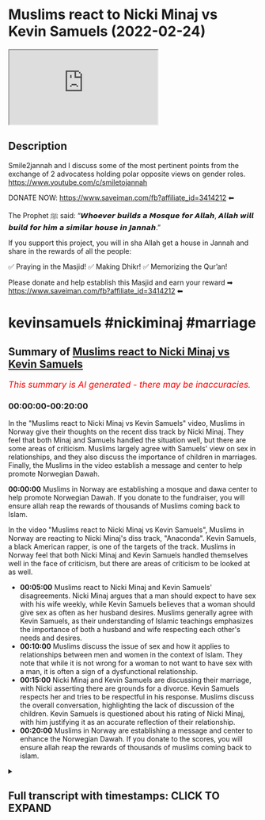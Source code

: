 # Muslims react to Nicki Minaj vs Kevin Samuels (2022-02-24)

<iframe loading='lazy' allow='autoplay' src='https://www.youtube.com/embed/l33Wv9GSHuc'></iframe>

## Description

Smile2jannah and I discuss some of the most pertinent points from the exchange of 2 advocatess holding polar opposite views on gender roles.
<https://www.youtube.com/c/smiletojannah>

DONATE NOW: <https://www.saveiman.com/fb?affiliate_id=3414212> ⬅

The Prophet ﷺ said: “𝙒𝙝𝙤𝙚𝙫𝙚𝙧 𝙗𝙪𝙞𝙡𝙙𝙨 𝙖 𝙈𝙤𝙨𝙦𝙪𝙚 𝙛𝙤𝙧 𝘼𝙡𝙡𝙖𝙝, 𝘼𝙡𝙡𝙖𝙝 𝙬𝙞𝙡𝙡 𝙗𝙪𝙞𝙡𝙙 𝙛𝙤𝙧 𝙝𝙞𝙢 𝙖 𝙨𝙞𝙢𝙞𝙡𝙖𝙧 𝙝𝙤𝙪𝙨𝙚 𝙞𝙣 𝙅𝙖𝙣𝙣𝙖𝙝.”

If you support this project, you will in sha Allah get a house in Jannah and share in the rewards of all the people:

✅ Praying in the Masjid!
✅ Making Dhikr!
✅ Memorizing the Qur’an!

Please donate and help establish this Masjid and earn your reward ➡ <https://www.saveiman.com/fb?affiliate_id=3414212> ⬅

# kevinsamuels #nickiminaj #marriage

## Summary of [Muslims react to Nicki Minaj vs Kevin Samuels](https://www.youtube.com/watch?v=l33Wv9GSHuc)

*<span style="color:red; font-size:125%">This summary is AI generated - there may be inaccuracies</span>. [](/)*

### <a onclick="modifyYTiframeseektime('0')">00:00:00-00:20:00</a>

In the "Muslims react to Nicki Minaj vs Kevin Samuels" video, Muslims in Norway give their thoughts on the recent diss track by Nicki Minaj. They feel that both Minaj and Samuels handled the situation well, but there are some areas of criticism. Muslims largely agree with Samuels' view on sex in relationships, and they also discuss the importance of children in marriages. Finally, the Muslims in the video establish a message and center to help promote Norwegian Dawah.

**<a onclick="modifyYTiframeseektime('0')">00:00:00</a>** Muslims in Norway are establishing a mosque and dawa center to help promote Norwegian Dawah. If you donate to the fundraiser, you will ensure allah reap the rewards of thousands of Muslims coming back to Islam.

In the video "Muslims react to Nicki Minaj vs Kevin Samuels", Muslims in Norway are reacting to Nicki Minaj's diss track, "Anaconda". Kevin Samuels, a black American rapper, is one of the targets of the track. Muslims in Norway feel that both Nicki Minaj and Kevin Samuels handled themselves well in the face of criticism, but there are areas of criticism to be looked at as well.

* **<a onclick="modifyYTiframeseektime('300')">00:05:00</a>**  Muslims react to Nicki Minaj and Kevin Samuels' disagreements. Nicki Minaj argues that a man should expect to have sex with his wife weekly, while Kevin Samuels believes that a woman should give sex as often as her husband desires. Muslims generally agree with Kevin Samuels, as their understanding of Islamic teachings emphasizes the importance of both a husband and wife respecting each other's needs and desires.
* **<a onclick="modifyYTiframeseektime('600')">00:10:00</a>** Muslims discuss the issue of sex and how it applies to relationships between men and women in the context of Islam. They note that while it is not wrong for a woman to not want to have sex with a man, it is often a sign of a dysfunctional relationship.
* **<a onclick="modifyYTiframeseektime('900')">00:15:00</a>** Nicki Minaj and Kevin Samuels are discussing their marriage, with Nicki asserting there are grounds for a divorce. Kevin Samuels respects her and tries to be respectful in his response. Muslims discuss the overall conversation, highlighting the lack of discussion of the children. Kevin Samuels is questioned about his rating of Nicki Minaj, with him justifying it as an accurate reflection of their relationship.
* **<a onclick="modifyYTiframeseektime('1200')">00:20:00</a>** Muslims in Norway are establishing a message and center to enhance the Norwegian Dawah. If you donate to the scores, you will ensure allah reap the rewards of thousands of muslims coming back to islam.

<details><summary><h2>Full transcript with timestamps: CLICK TO EXPAND</h2></summary>

<a onclick="modifyYTiframeseektime('5')">0:00:05</a> muslims in norway are now establishing a  
<a onclick="modifyYTiframeseektime('7')">0:00:07</a> masjid and dawa center to enhance the  
<a onclick="modifyYTiframeseektime('9')">0:00:09</a> norwegian dawah if you donate to the  
<a onclick="modifyYTiframeseektime('11')">0:00:11</a> scores you will ensure allah reap the  
<a onclick="modifyYTiframeseektime('13')">0:00:13</a> rewards of thousands of muslims coming  
<a onclick="modifyYTiframeseektime('16')">0:00:16</a> back to islam and many of those who  
<a onclick="modifyYTiframeseektime('18')">0:00:18</a> become dwight and invite to islam so  
<a onclick="modifyYTiframeseektime('20')">0:00:20</a> click the link and donate now and share  
<a onclick="modifyYTiframeseektime('23')">0:00:23</a> the video for extra rewards  
<a onclick="modifyYTiframeseektime('42')">0:00:42</a> big c  
<a onclick="modifyYTiframeseektime('44')">0:00:44</a> or you can say the big dog or the man  
<a onclick="modifyYTiframeseektime('46')">0:00:46</a> with the plan  
<a onclick="modifyYTiframeseektime('47')">0:00:47</a> or just the legend oh okay  
<a onclick="modifyYTiframeseektime('52')">0:00:52</a> just stick with that  
<a onclick="modifyYTiframeseektime('54')">0:00:54</a> you brought yourself too high so i had  
<a onclick="modifyYTiframeseektime('55')">0:00:55</a> to you know what i mean i had to give  
<a onclick="modifyYTiframeseektime('57')">0:00:57</a> you put me in my place just like kevin  
<a onclick="modifyYTiframeseektime('59')">0:00:59</a> samuels i think  
<a onclick="modifyYTiframeseektime('62')">0:01:02</a> it's like he's putting nikki in her  
<a onclick="modifyYTiframeseektime('64')">0:01:04</a> place now  
<a onclick="modifyYTiframeseektime('64')">0:01:04</a> to be fair like i made a video as you  
<a onclick="modifyYTiframeseektime('66')">0:01:06</a> know critical of samuels because you  
<a onclick="modifyYTiframeseektime('68')">0:01:08</a> know i i just saw as a reaction to  
<a onclick="modifyYTiframeseektime('70')">0:01:10</a> feminism like this kind of like red pool  
<a onclick="modifyYTiframeseektime('71')">0:01:11</a> movement and stuff like that and i  
<a onclick="modifyYTiframeseektime('72')">0:01:12</a> thought  
<a onclick="modifyYTiframeseektime('73')">0:01:13</a> i actually saw a lot of muslim people  
<a onclick="modifyYTiframeseektime('75')">0:01:15</a> moving in that direction and i didn't  
<a onclick="modifyYTiframeseektime('76')">0:01:16</a> like it because i realized the problems  
<a onclick="modifyYTiframeseektime('78')">0:01:18</a> of it but to be fair yeah on i think we  
<a onclick="modifyYTiframeseektime('80')">0:01:20</a> just both watched this you know these  
<a onclick="modifyYTiframeseektime('82')">0:01:22</a> aspects of his um  
<a onclick="modifyYTiframeseektime('84')">0:01:24</a> video that he done with nicki minaj yeah  
<a onclick="modifyYTiframeseektime('85')">0:01:25</a> and i think there's praise that is  
<a onclick="modifyYTiframeseektime('86')">0:01:26</a> actually due here because he he handled  
<a onclick="modifyYTiframeseektime('88')">0:01:28</a> himself quite well  
<a onclick="modifyYTiframeseektime('90')">0:01:30</a> despite that i do think there are areas  
<a onclick="modifyYTiframeseektime('91')">0:01:31</a> of criticism as well so we'll be looking  
<a onclick="modifyYTiframeseektime('92')">0:01:32</a> at some of that but before that i think  
<a onclick="modifyYTiframeseektime('95')">0:01:35</a> let's look at two main aspects okay  
<a onclick="modifyYTiframeseektime('97')">0:01:37</a> let's get straight into it two main  
<a onclick="modifyYTiframeseektime('99')">0:01:39</a> aspects of this video that i wanted to  
<a onclick="modifyYTiframeseektime('100')">0:01:40</a> react to yeah  
<a onclick="modifyYTiframeseektime('102')">0:01:42</a> which uh kind of starts in the middle  
<a onclick="modifyYTiframeseektime('104')">0:01:44</a> where nikki herself who  
<a onclick="modifyYTiframeseektime('106')">0:01:46</a> is to be honest with you i don't know  
<a onclick="modifyYTiframeseektime('108')">0:01:48</a> much about her but from what i know uh  
<a onclick="modifyYTiframeseektime('110')">0:01:50</a> she's a figure of decadence and if  
<a onclick="modifyYTiframeseektime('112')">0:01:52</a> someone could personify decadence it  
<a onclick="modifyYTiframeseektime('114')">0:01:54</a> would be this woman  
<a onclick="modifyYTiframeseektime('116')">0:01:56</a> um you know  
<a onclick="modifyYTiframeseektime('118')">0:01:58</a> nothing intellectually contributed at  
<a onclick="modifyYTiframeseektime('120')">0:02:00</a> all she thinks she's a success we'll  
<a onclick="modifyYTiframeseektime('122')">0:02:02</a> come to all of that  
<a onclick="modifyYTiframeseektime('124')">0:02:04</a> starts off by speaking about you know  
<a onclick="modifyYTiframeseektime('126')">0:02:06</a> success funny enough and these other  
<a onclick="modifyYTiframeseektime('128')">0:02:08</a> things so i wanted to see what she has  
<a onclick="modifyYTiframeseektime('130')">0:02:10</a> to say coming onto this platform and  
<a onclick="modifyYTiframeseektime('132')">0:02:12</a> then how  
<a onclick="modifyYTiframeseektime('133')">0:02:13</a> we can look also at how kevin responds  
<a onclick="modifyYTiframeseektime('135')">0:02:15</a> so let's first take a look at what her  
<a onclick="modifyYTiframeseektime('138')">0:02:18</a> prerogative is here i'm talking to black  
<a onclick="modifyYTiframeseektime('140')">0:02:20</a> women real quick can we stop talking can  
<a onclick="modifyYTiframeseektime('142')">0:02:22</a> we stop  
<a onclick="modifyYTiframeseektime('144')">0:02:24</a> posting all day on to because i i re i  
<a onclick="modifyYTiframeseektime('147')">0:02:27</a> knew we went to tik tok and i and i just  
<a onclick="modifyYTiframeseektime('149')">0:02:29</a> kept seeing this black women can we stop  
<a onclick="modifyYTiframeseektime('151')">0:02:31</a> talking about if black men if these  
<a onclick="modifyYTiframeseektime('153')">0:02:33</a> successful black men want us or not  
<a onclick="modifyYTiframeseektime('156')">0:02:36</a> like can we just focus on us and we be  
<a onclick="modifyYTiframeseektime('160')">0:02:40</a> successful and then we go out there and  
<a onclick="modifyYTiframeseektime('163')">0:02:43</a> we decide who the [ __ ] we want so what i  
<a onclick="modifyYTiframeseektime('166')">0:02:46</a> see with this uh z bro is like it's it's  
<a onclick="modifyYTiframeseektime('168')">0:02:48</a> typical independence narrative  
<a onclick="modifyYTiframeseektime('171')">0:02:51</a> success narrative she's talking about  
<a onclick="modifyYTiframeseektime('172')">0:02:52</a> she's a success oh she's  
<a onclick="modifyYTiframeseektime('174')">0:02:54</a> what is  
<a onclick="modifyYTiframeseektime('176')">0:02:56</a> what is success i mean is success being  
<a onclick="modifyYTiframeseektime('178')">0:02:58</a> famous being rich  
<a onclick="modifyYTiframeseektime('180')">0:03:00</a> i'm sorry to say these are things  
<a onclick="modifyYTiframeseektime('181')">0:03:01</a> assumptions which cannot be justified  
<a onclick="modifyYTiframeseektime('184')">0:03:04</a> and who are you anyway nikki to speak to  
<a onclick="modifyYTiframeseektime('186')">0:03:06</a> black women as if you represent them you  
<a onclick="modifyYTiframeseektime('188')">0:03:08</a> don't represent them you represent  
<a onclick="modifyYTiframeseektime('189')">0:03:09</a> higher echelon type individual western  
<a onclick="modifyYTiframeseektime('192')">0:03:12</a> women  
<a onclick="modifyYTiframeseektime('193')">0:03:13</a> you don't you don't actually suffer from  
<a onclick="modifyYTiframeseektime('194')">0:03:14</a> the same plights as the majority of  
<a onclick="modifyYTiframeseektime('196')">0:03:16</a> black people will suffer from black men  
<a onclick="modifyYTiframeseektime('198')">0:03:18</a> or women and you don't have even a right  
<a onclick="modifyYTiframeseektime('200')">0:03:20</a> to call yourself a success because you  
<a onclick="modifyYTiframeseektime('203')">0:03:23</a> are  
<a onclick="modifyYTiframeseektime('204')">0:03:24</a> rich and famous success is not defined  
<a onclick="modifyYTiframeseektime('206')">0:03:26</a> like that for us is it zusha  
<a onclick="modifyYTiframeseektime('208')">0:03:28</a> no because if you define success as  
<a onclick="modifyYTiframeseektime('211')">0:03:31</a> richness or fame these are two things  
<a onclick="modifyYTiframeseektime('214')">0:03:34</a> that don't have an ending like money  
<a onclick="modifyYTiframeseektime('217')">0:03:37</a> there's always more money that you can  
<a onclick="modifyYTiframeseektime('219')">0:03:39</a> attain with fame there's always more  
<a onclick="modifyYTiframeseektime('221')">0:03:41</a> fame that you can attain you'll never be  
<a onclick="modifyYTiframeseektime('222')">0:03:42</a> able to reach the pinnacle absolutely  
<a onclick="modifyYTiframeseektime('225')">0:03:45</a> and in our tradition the islamic  
<a onclick="modifyYTiframeseektime('226')">0:03:46</a> tradition were the prophet muhammad  
<a onclick="modifyYTiframeseektime('228')">0:03:48</a> sallallahu alaihi said that if you give  
<a onclick="modifyYTiframeseektime('230')">0:03:50</a> a man  
<a onclick="modifyYTiframeseektime('231')">0:03:51</a> you know a valley of gold  
<a onclick="modifyYTiframeseektime('233')">0:03:53</a> you know he'll be hungry for another  
<a onclick="modifyYTiframeseektime('235')">0:03:55</a> valley so in other words there's always  
<a onclick="modifyYTiframeseektime('236')">0:03:56</a> the thing is having material wealth as  
<a onclick="modifyYTiframeseektime('239')">0:03:59</a> you say it doesn't quench your thirst  
<a onclick="modifyYTiframeseektime('241')">0:04:01</a> for these kinds of things you'll just  
<a onclick="modifyYTiframeseektime('242')">0:04:02</a> want more and more and more yeah and so  
<a onclick="modifyYTiframeseektime('245')">0:04:05</a> really there is no pos strong positive  
<a onclick="modifyYTiframeseektime('247')">0:04:07</a> correlation  
<a onclick="modifyYTiframeseektime('248')">0:04:08</a> for example  
<a onclick="modifyYTiframeseektime('249')">0:04:09</a> with happiness as a state  
<a onclick="modifyYTiframeseektime('252')">0:04:12</a> and  
<a onclick="modifyYTiframeseektime('253')">0:04:13</a> material wealth you'll find  
<a onclick="modifyYTiframeseektime('254')">0:04:14</a> unfortunately  
<a onclick="modifyYTiframeseektime('256')">0:04:16</a> a lot of the richest people in society  
<a onclick="modifyYTiframeseektime('258')">0:04:18</a> yes and the most famous are those who  
<a onclick="modifyYTiframeseektime('260')">0:04:20</a> are most depressed yes so this idea of  
<a onclick="modifyYTiframeseektime('262')">0:04:22</a> equating success with fame and money  
<a onclick="modifyYTiframeseektime('264')">0:04:24</a> this capitalistic  
<a onclick="modifyYTiframeseektime('266')">0:04:26</a> idea  
<a onclick="modifyYTiframeseektime('266')">0:04:26</a> which you have been colonizing to  
<a onclick="modifyYTiframeseektime('268')">0:04:28</a> believing is the case is itself  
<a onclick="modifyYTiframeseektime('270')">0:04:30</a> difficult to substantiate from the very  
<a onclick="modifyYTiframeseektime('272')">0:04:32</a> beginning yes so this is the first thing  
<a onclick="modifyYTiframeseektime('274')">0:04:34</a> the independence narrative here  
<a onclick="modifyYTiframeseektime('276')">0:04:36</a> i think is problematic as well but  
<a onclick="modifyYTiframeseektime('278')">0:04:38</a> before we go there i want to see how  
<a onclick="modifyYTiframeseektime('280')">0:04:40</a> kevin samuels responds to her  
<a onclick="modifyYTiframeseektime('283')">0:04:43</a> there's a lot of hurt on both sides and  
<a onclick="modifyYTiframeseektime('285')">0:04:45</a> i recommend i told guys look why are you  
<a onclick="modifyYTiframeseektime('287')">0:04:47</a> under 30 work recognize work on getting  
<a onclick="modifyYTiframeseektime('289')">0:04:49</a> yourself together because like it or not  
<a onclick="modifyYTiframeseektime('293')">0:04:53</a> you're really not in a position like  
<a onclick="modifyYTiframeseektime('295')">0:04:55</a> like you should be to be able to work  
<a onclick="modifyYTiframeseektime('297')">0:04:57</a> with lee do anything like that so as you  
<a onclick="modifyYTiframeseektime('299')">0:04:59</a> see  
<a onclick="modifyYTiframeseektime('300')">0:05:00</a> he starts off by saying there's a lot of  
<a onclick="modifyYTiframeseektime('301')">0:05:01</a> hurt from both sides now this is not  
<a onclick="modifyYTiframeseektime('303')">0:05:03</a> this is atypical of kevin samuels  
<a onclick="modifyYTiframeseektime('305')">0:05:05</a> because usually if a woman hypes up like  
<a onclick="modifyYTiframeseektime('306')">0:05:06</a> that to him and his uh  
<a onclick="modifyYTiframeseektime('308')">0:05:08</a> in his  
<a onclick="modifyYTiframeseektime('309')">0:05:09</a> presence  
<a onclick="modifyYTiframeseektime('310')">0:05:10</a> or discussions he will actually  
<a onclick="modifyYTiframeseektime('312')">0:05:12</a> shut her down or even switch her off or  
<a onclick="modifyYTiframeseektime('314')">0:05:14</a> something but i think he's being  
<a onclick="modifyYTiframeseektime('315')">0:05:15</a> strategic here and he's got good  
<a onclick="modifyYTiframeseektime('317')">0:05:17</a> emotional intelligence here to be  
<a onclick="modifyYTiframeseektime('318')">0:05:18</a> praised worthy of him yeah  
<a onclick="modifyYTiframeseektime('320')">0:05:20</a> however his narrative is as good as hers  
<a onclick="modifyYTiframeseektime('323')">0:05:23</a> in the sense that he is also telling men  
<a onclick="modifyYTiframeseektime('325')">0:05:25</a> to i'll just focus on themselves it's an  
<a onclick="modifyYTiframeseektime('327')">0:05:27</a> egoistic gender narrative on both sides  
<a onclick="modifyYTiframeseektime('330')">0:05:30</a> and if it's an egoistic gender narrative  
<a onclick="modifyYTiframeseektime('332')">0:05:32</a> on both sides what you're going to end  
<a onclick="modifyYTiframeseektime('333')">0:05:33</a> up having is an atomized society with  
<a onclick="modifyYTiframeseektime('336')">0:05:36</a> people only caring about themselves they  
<a onclick="modifyYTiframeseektime('339')">0:05:39</a> don't realize  
<a onclick="modifyYTiframeseektime('340')">0:05:40</a> that complementarity is needed in order  
<a onclick="modifyYTiframeseektime('342')">0:05:42</a> to avoid conflict of interest in the  
<a onclick="modifyYTiframeseektime('344')">0:05:44</a> first place like at the end of the day  
<a onclick="modifyYTiframeseektime('347')">0:05:47</a> if men just think about themselves and  
<a onclick="modifyYTiframeseektime('349')">0:05:49</a> work on themselves  
<a onclick="modifyYTiframeseektime('350')">0:05:50</a> not caring about the opposite gender or  
<a onclick="modifyYTiframeseektime('353')">0:05:53</a> having  
<a onclick="modifyYTiframeseektime('354')">0:05:54</a> apathetic attitudes and the opposite is  
<a onclick="modifyYTiframeseektime('356')">0:05:56</a> true imagine what that will do to the  
<a onclick="modifyYTiframeseektime('357')">0:05:57</a> black community my question is simple  
<a onclick="modifyYTiframeseektime('360')">0:06:00</a> why are the adults making themselves the  
<a onclick="modifyYTiframeseektime('363')">0:06:03</a> center of this project indeed seldomly  
<a onclick="modifyYTiframeseektime('365')">0:06:05</a> do i find in these conversations that  
<a onclick="modifyYTiframeseektime('367')">0:06:07</a> children are put first like children are  
<a onclick="modifyYTiframeseektime('370')">0:06:10</a> put first we know through the data  
<a onclick="modifyYTiframeseektime('372')">0:06:12</a> that  
<a onclick="modifyYTiframeseektime('374')">0:06:14</a> uh nuclear families and stable families  
<a onclick="modifyYTiframeseektime('377')">0:06:17</a> are the most  
<a onclick="modifyYTiframeseektime('378')">0:06:18</a> advantageous for children okay  
<a onclick="modifyYTiframeseektime('380')">0:06:20</a> but for nuclear families to be  
<a onclick="modifyYTiframeseektime('382')">0:06:22</a> functional there has to be compromise on  
<a onclick="modifyYTiframeseektime('384')">0:06:24</a> both sides  
<a onclick="modifyYTiframeseektime('385')">0:06:25</a> i would call it like the individualistic  
<a onclick="modifyYTiframeseektime('387')">0:06:27</a> narratives of the west yeah it is  
<a onclick="modifyYTiframeseektime('389')">0:06:29</a> because at the end of the day like 100  
<a onclick="modifyYTiframeseektime('391')">0:06:31</a> years ago he mentions this to be fair to  
<a onclick="modifyYTiframeseektime('392')">0:06:32</a> him kevin samuels mentions this in some  
<a onclick="modifyYTiframeseektime('394')">0:06:34</a> of his discussions he says your grandma  
<a onclick="modifyYTiframeseektime('396')">0:06:36</a> wouldn't be speaking like that yeah and  
<a onclick="modifyYTiframeseektime('397')">0:06:37</a> he's right  
<a onclick="modifyYTiframeseektime('398')">0:06:38</a> his you know what he's right  
<a onclick="modifyYTiframeseektime('401')">0:06:41</a> her grandma whoever whoever she's  
<a onclick="modifyYTiframeseektime('402')">0:06:42</a> speaking to wouldn't be speaking like  
<a onclick="modifyYTiframeseektime('403')">0:06:43</a> that because she'd have a more  
<a onclick="modifyYTiframeseektime('404')">0:06:44</a> traditional complementarian nuclear type  
<a onclick="modifyYTiframeseektime('406')">0:06:46</a> understanding of the family but do you  
<a onclick="modifyYTiframeseektime('408')">0:06:48</a> know what else is true  
<a onclick="modifyYTiframeseektime('410')">0:06:50</a> his granddad wouldn't be speaking the  
<a onclick="modifyYTiframeseektime('411')">0:06:51</a> way he's speaking either  
<a onclick="modifyYTiframeseektime('413')">0:06:53</a> that's the truth as well like his his  
<a onclick="modifyYTiframeseektime('415')">0:06:55</a> granddad will be thinking about like how  
<a onclick="modifyYTiframeseektime('416')">0:06:56</a> do i provide for the kids how do i make  
<a onclick="modifyYTiframeseektime('418')">0:06:58</a> a family stable how this and that the  
<a onclick="modifyYTiframeseektime('420')">0:07:00</a> problem the problem is not just with one  
<a onclick="modifyYTiframeseektime('422')">0:07:02</a> gender or another it's both genders  
<a onclick="modifyYTiframeseektime('424')">0:07:04</a> realizing individual responsibility and  
<a onclick="modifyYTiframeseektime('427')">0:07:07</a> recognizing individual weakness and then  
<a onclick="modifyYTiframeseektime('429')">0:07:09</a> working together to try and sort that  
<a onclick="modifyYTiframeseektime('431')">0:07:11</a> out and you you mentioned something a  
<a onclick="modifyYTiframeseektime('433')">0:07:13</a> verse in the quran you wanna explain  
<a onclick="modifyYTiframeseektime('435')">0:07:15</a> yeah so i think this whole  
<a onclick="modifyYTiframeseektime('437')">0:07:17</a> complementarianism is something which is  
<a onclick="modifyYTiframeseektime('438')">0:07:18</a> uh mentioned by the quran to the nearest  
<a onclick="modifyYTiframeseektime('441')">0:07:21</a> meaning when it says um you are garments  
<a onclick="modifyYTiframeseektime('444')">0:07:24</a> for them and they are garments for you  
<a onclick="modifyYTiframeseektime('446')">0:07:26</a> referring to a husband and a wife and  
<a onclick="modifyYTiframeseektime('448')">0:07:28</a> and  
<a onclick="modifyYTiframeseektime('449')">0:07:29</a> this issue that you're talking about of  
<a onclick="modifyYTiframeseektime('451')">0:07:31</a> individualism is something which is you  
<a onclick="modifyYTiframeseektime('453')">0:07:33</a> know it's a disease that's coming from  
<a onclick="modifyYTiframeseektime('455')">0:07:35</a> capitalism and it's something which is  
<a onclick="modifyYTiframeseektime('457')">0:07:37</a> obviously rooted in liberalism um which  
<a onclick="modifyYTiframeseektime('460')">0:07:40</a> which talks about  
<a onclick="modifyYTiframeseektime('462')">0:07:42</a> in individual benefit  
<a onclick="modifyYTiframeseektime('464')">0:07:44</a> and  
<a onclick="modifyYTiframeseektime('465')">0:07:45</a> of course an offshoot of that is human  
<a onclick="modifyYTiframeseektime('466')">0:07:46</a> rights which talks about  
<a onclick="modifyYTiframeseektime('468')">0:07:48</a> um what we're old and not what we owe  
<a onclick="modifyYTiframeseektime('470')">0:07:50</a> others there's no human right that talks  
<a onclick="modifyYTiframeseektime('472')">0:07:52</a> about the the rights of your mother or  
<a onclick="modifyYTiframeseektime('475')">0:07:55</a> the rights of your father and this is a  
<a onclick="modifyYTiframeseektime('477')">0:07:57</a> problem and liberalism is something  
<a onclick="modifyYTiframeseektime('479')">0:07:59</a> which is being shoved down our throat  
<a onclick="modifyYTiframeseektime('481')">0:08:01</a> and we're seeing this in in france this  
<a onclick="modifyYTiframeseektime('483')">0:08:03</a> is where we're seeing the hijab being  
<a onclick="modifyYTiframeseektime('484')">0:08:04</a> banned and we're seeing this now in in  
<a onclick="modifyYTiframeseektime('487')">0:08:07</a> saudi arabia where you've got  
<a onclick="modifyYTiframeseektime('490')">0:08:10</a> you know  
<a onclick="modifyYTiframeseektime('491')">0:08:11</a> liberalism being  
<a onclick="modifyYTiframeseektime('493')">0:08:13</a> injected into the community and and  
<a onclick="modifyYTiframeseektime('495')">0:08:15</a> other communities so liberalism is an  
<a onclick="modifyYTiframeseektime('498')">0:08:18</a> issue and that's why liberalism does  
<a onclick="modifyYTiframeseektime('500')">0:08:20</a> need to come under the microscope  
<a onclick="modifyYTiframeseektime('501')">0:08:21</a> because it is what is telling us look  
<a onclick="modifyYTiframeseektime('504')">0:08:24</a> the individual and your pleasure and  
<a onclick="modifyYTiframeseektime('507')">0:08:27</a> your pain as long as it doesn't affect  
<a onclick="modifyYTiframeseektime('508')">0:08:28</a> others yeah it's fine it's all i do know  
<a onclick="modifyYTiframeseektime('511')">0:08:31</a> is it's ethical egoism it's not just  
<a onclick="modifyYTiframeseektime('513')">0:08:33</a> psychological evil the difference being  
<a onclick="modifyYTiframeseektime('514')">0:08:34</a> is ethical egoism is like i i am  
<a onclick="modifyYTiframeseektime('518')">0:08:38</a> sorry psychological egoism is about me  
<a onclick="modifyYTiframeseektime('520')">0:08:40</a> it's about me yeah it's about my pain  
<a onclick="modifyYTiframeseektime('522')">0:08:42</a> and pleasure and a lot of us are like  
<a onclick="modifyYTiframeseektime('523')">0:08:43</a> that by by nature but ethical egoism is  
<a onclick="modifyYTiframeseektime('525')">0:08:45</a> where you say it ought to be about my  
<a onclick="modifyYTiframeseektime('527')">0:08:47</a> pleasure first and what we're seeing  
<a onclick="modifyYTiframeseektime('529')">0:08:49</a> really with this kind of conversation is  
<a onclick="modifyYTiframeseektime('531')">0:08:51</a> a proliferation of ethical egoistic  
<a onclick="modifyYTiframeseektime('534')">0:08:54</a> gender discourses yeah so both of them  
<a onclick="modifyYTiframeseektime('536')">0:08:56</a> are just concerned with each other's  
<a onclick="modifyYTiframeseektime('537')">0:08:57</a> okay well black women shouldn't do this  
<a onclick="modifyYTiframeseektime('539')">0:08:59</a> blah blah blah blah blah it's no care  
<a onclick="modifyYTiframeseektime('541')">0:09:01</a> for the kids same thing with him no care  
<a onclick="modifyYTiframeseektime('543')">0:09:03</a> for the kids no care for the other  
<a onclick="modifyYTiframeseektime('545')">0:09:05</a> gender it's a very selfish discourse  
<a onclick="modifyYTiframeseektime('547')">0:09:07</a> either way but let's move on to  
<a onclick="modifyYTiframeseektime('549')">0:09:09</a> something else that he mentions  
<a onclick="modifyYTiframeseektime('550')">0:09:10</a> controversially i guess you know she  
<a onclick="modifyYTiframeseektime('552')">0:09:12</a> asks him how many times should a man  
<a onclick="modifyYTiframeseektime('554')">0:09:14</a> expect to have sex let's take a look at  
<a onclick="modifyYTiframeseektime('556')">0:09:16</a> what she asks and how he responds how  
<a onclick="modifyYTiframeseektime('558')">0:09:18</a> many times  
<a onclick="modifyYTiframeseektime('560')">0:09:20</a> should a man  
<a onclick="modifyYTiframeseektime('563')">0:09:23</a> expect to have  
<a onclick="modifyYTiframeseektime('565')">0:09:25</a> uh sex what is in your opinion how many  
<a onclick="modifyYTiframeseektime('567')">0:09:27</a> times should a woman give their man  
<a onclick="modifyYTiframeseektime('570')">0:09:30</a> sex  
<a onclick="modifyYTiframeseektime('572')">0:09:32</a> a week  
<a onclick="modifyYTiframeseektime('573')">0:09:33</a> a week  
<a onclick="modifyYTiframeseektime('575')">0:09:35</a> uh  
<a onclick="modifyYTiframeseektime('576')">0:09:36</a> i'm a fan of the as often as he wants it  
<a onclick="modifyYTiframeseektime('580')">0:09:40</a> well  
<a onclick="modifyYTiframeseektime('581')">0:09:41</a> no hold on  
<a onclick="modifyYTiframeseektime('582')">0:09:42</a> because here's the thing it's under  
<a onclick="modifyYTiframeseektime('584')">0:09:44</a> here's the thing  
<a onclick="modifyYTiframeseektime('586')">0:09:46</a> you look at like i said i look at guys  
<a onclick="modifyYTiframeseektime('588')">0:09:48</a> most guys i'm talking to working  
<a onclick="modifyYTiframeseektime('590')">0:09:50</a> 10 12 hour days so i actually respect  
<a onclick="modifyYTiframeseektime('593')">0:09:53</a> the way he responds there you know and  
<a onclick="modifyYTiframeseektime('595')">0:09:55</a> she didn't really have much pushback  
<a onclick="modifyYTiframeseektime('596')">0:09:56</a> after what he said  
<a onclick="modifyYTiframeseektime('598')">0:09:58</a> uh which is surprising to be honest but  
<a onclick="modifyYTiframeseektime('599')">0:09:59</a> i respect the fact that he stuck to his  
<a onclick="modifyYTiframeseektime('601')">0:10:01</a> kind of guns on this one because at the  
<a onclick="modifyYTiframeseektime('603')">0:10:03</a> end of the day it's once again sex is  
<a onclick="modifyYTiframeseektime('605')">0:10:05</a> one of those things okay which is a  
<a onclick="modifyYTiframeseektime('607')">0:10:07</a> weakness for men more so than it is for  
<a onclick="modifyYTiframeseektime('608')">0:10:08</a> women it's one of those things and let  
<a onclick="modifyYTiframeseektime('610')">0:10:10</a> me say  
<a onclick="modifyYTiframeseektime('611')">0:10:11</a> you know as many of the viewers know  
<a onclick="modifyYTiframeseektime('613')">0:10:13</a> like muslim women have to wear hijab  
<a onclick="modifyYTiframeseektime('615')">0:10:15</a> which is more encompassing than what a  
<a onclick="modifyYTiframeseektime('616')">0:10:16</a> man has to cover and so on and so forth  
<a onclick="modifyYTiframeseektime('618')">0:10:18</a> yeah  
<a onclick="modifyYTiframeseektime('619')">0:10:19</a> and a lot of people come muslim and  
<a onclick="modifyYTiframeseektime('620')">0:10:20</a> non-muslim alike and they say like why  
<a onclick="modifyYTiframeseektime('622')">0:10:22</a> should a woman cover up for the weakness  
<a onclick="modifyYTiframeseektime('624')">0:10:24</a> of a man  
<a onclick="modifyYTiframeseektime('625')">0:10:25</a> that is the wrong why not the question  
<a onclick="modifyYTiframeseektime('627')">0:10:27</a> is why not why should a man cover up for  
<a onclick="modifyYTiframeseektime('628')">0:10:28</a> the weakness of a woman if certain  
<a onclick="modifyYTiframeseektime('630')">0:10:30</a> things certain events a fire happened  
<a onclick="modifyYTiframeseektime('632')">0:10:32</a> women and children come out first or a  
<a onclick="modifyYTiframeseektime('634')">0:10:34</a> war happened the men on the front line  
<a onclick="modifyYTiframeseektime('636')">0:10:36</a> these things are clear that there are  
<a onclick="modifyYTiframeseektime('637')">0:10:37</a> some things that men are stronger than  
<a onclick="modifyYTiframeseektime('639')">0:10:39</a> women at and some things that women are  
<a onclick="modifyYTiframeseektime('641')">0:10:41</a> stronger than men and that's why the  
<a onclick="modifyYTiframeseektime('643')">0:10:43</a> quran beautifully expresses this in one  
<a onclick="modifyYTiframeseektime('645')">0:10:45</a> sentence where in senator the human  
<a onclick="modifyYTiframeseektime('646')">0:10:46</a> being is he's been created weak the  
<a onclick="modifyYTiframeseektime('648')">0:10:48</a> human being has been created weak and in  
<a onclick="modifyYTiframeseektime('650')">0:10:50</a> fact in this context it's talking about  
<a onclick="modifyYTiframeseektime('651')">0:10:51</a> sexual weakness  
<a onclick="modifyYTiframeseektime('653')">0:10:53</a> and so yeah  
<a onclick="modifyYTiframeseektime('654')">0:10:54</a> the idea of a man having intercourse  
<a onclick="modifyYTiframeseektime('657')">0:10:57</a> or the woman helping really facilitating  
<a onclick="modifyYTiframeseektime('660')">0:11:00</a> for the man  
<a onclick="modifyYTiframeseektime('661')">0:11:01</a> something which would otherwise be his  
<a onclick="modifyYTiframeseektime('662')">0:11:02</a> weakness something which would otherwise  
<a onclick="modifyYTiframeseektime('664')">0:11:04</a> if it's not done it can cause greater  
<a onclick="modifyYTiframeseektime('666')">0:11:06</a> societal decadence and decay because  
<a onclick="modifyYTiframeseektime('668')">0:11:08</a> he's going to go try and find find it  
<a onclick="modifyYTiframeseektime('670')">0:11:10</a> elsewhere  
<a onclick="modifyYTiframeseektime('672')">0:11:12</a> pathological behavior will start to  
<a onclick="modifyYTiframeseektime('673')">0:11:13</a> emerge it will destabilize families and  
<a onclick="modifyYTiframeseektime('675')">0:11:15</a> all kinds of other things happen you  
<a onclick="modifyYTiframeseektime('677')">0:11:17</a> might start to find her  
<a onclick="modifyYTiframeseektime('679')">0:11:19</a> you know uh  
<a onclick="modifyYTiframeseektime('680')">0:11:20</a> he might not he might be put off her to  
<a onclick="modifyYTiframeseektime('682')">0:11:22</a> be honest with you might be  
<a onclick="modifyYTiframeseektime('684')">0:11:24</a> a horrible thing for him so yeah this is  
<a onclick="modifyYTiframeseektime('686')">0:11:26</a> we're not advocating obviously some  
<a onclick="modifyYTiframeseektime('687')">0:11:27</a> stupid person is going to come out and  
<a onclick="modifyYTiframeseektime('689')">0:11:29</a> say are you talking about rape or  
<a onclick="modifyYTiframeseektime('690')">0:11:30</a> something obviously we're not sick if a  
<a onclick="modifyYTiframeseektime('692')">0:11:32</a> woman doesn't want to give it you can't  
<a onclick="modifyYTiframeseektime('693')">0:11:33</a> take it from her like that because you  
<a onclick="modifyYTiframeseektime('694')">0:11:34</a> can't cause anyone harm in islam that's  
<a onclick="modifyYTiframeseektime('696')">0:11:36</a> what we believe anyway but yeah  
<a onclick="modifyYTiframeseektime('698')">0:11:38</a> the fact that a woman wouldn't want to  
<a onclick="modifyYTiframeseektime('699')">0:11:39</a> give it to a man anyways is the mark of  
<a onclick="modifyYTiframeseektime('702')">0:11:42</a> a dysfunctional relationship yeah it is  
<a onclick="modifyYTiframeseektime('704')">0:11:44</a> a mark over there but i'm i'm i respect  
<a onclick="modifyYTiframeseektime('706')">0:11:46</a> the fact that he's he's coming out  
<a onclick="modifyYTiframeseektime('707')">0:11:47</a> saying this because you won't find many  
<a onclick="modifyYTiframeseektime('709')">0:11:49</a> people coming out men saying in the way  
<a onclick="modifyYTiframeseektime('711')">0:11:51</a> that he said that what do you think  
<a onclick="modifyYTiframeseektime('712')">0:11:52</a> about that yeah i think you made a good  
<a onclick="modifyYTiframeseektime('714')">0:11:54</a> point unfortunately and sadly in this  
<a onclick="modifyYTiframeseektime('716')">0:11:56</a> day and age especially in sitcoms when  
<a onclick="modifyYTiframeseektime('718')">0:11:58</a> you see  
<a onclick="modifyYTiframeseektime('719')">0:11:59</a> a husband and a wife sex is actually  
<a onclick="modifyYTiframeseektime('721')">0:12:01</a> used as a weapon  
<a onclick="modifyYTiframeseektime('722')">0:12:02</a> it's actually used as a weapon kids are  
<a onclick="modifyYTiframeseektime('725')">0:12:05</a> used as weapons and when you start using  
<a onclick="modifyYTiframeseektime('727')">0:12:07</a> these things as weapons then what you're  
<a onclick="modifyYTiframeseektime('729')">0:12:09</a> doing is you are breaking that from that  
<a onclick="modifyYTiframeseektime('731')">0:12:11</a> family up and if if a man can't get it  
<a onclick="modifyYTiframeseektime('733')">0:12:13</a> at home if a woman can't get at home  
<a onclick="modifyYTiframeseektime('736')">0:12:16</a> then i mean the question now arises  
<a onclick="modifyYTiframeseektime('738')">0:12:18</a> where else are they going to get it from  
<a onclick="modifyYTiframeseektime('740')">0:12:20</a> well she does mention women here  
<a onclick="modifyYTiframeseektime('742')">0:12:22</a> should we listen to what she has to say  
<a onclick="modifyYTiframeseektime('743')">0:12:23</a> yeah we continue let's say you know a  
<a onclick="modifyYTiframeseektime('745')">0:12:25</a> lot of people throughout my life would  
<a onclick="modifyYTiframeseektime('747')">0:12:27</a> tell me  
<a onclick="modifyYTiframeseektime('748')">0:12:28</a> that i'm like a man because i remember i  
<a onclick="modifyYTiframeseektime('751')">0:12:31</a> never people would tell me  
<a onclick="modifyYTiframeseektime('753')">0:12:33</a> i shouldn't want to i shouldn't expect  
<a onclick="modifyYTiframeseektime('756')">0:12:36</a> as a woman to  
<a onclick="modifyYTiframeseektime('758')">0:12:38</a> have a climax every time i do it right  
<a onclick="modifyYTiframeseektime('761')">0:12:41</a> i'm like hilton and i said excuse me are  
<a onclick="modifyYTiframeseektime('764')">0:12:44</a> you out of your [ __ ] mind why  
<a onclick="modifyYTiframeseektime('766')">0:12:46</a> wouldn't i want to climax every time i  
<a onclick="modifyYTiframeseektime('769')">0:12:49</a> have intercourse just like you want to  
<a onclick="modifyYTiframeseektime('771')">0:12:51</a> climax when you have interquest and i  
<a onclick="modifyYTiframeseektime('773')">0:12:53</a> was i was accused of being like a man  
<a onclick="modifyYTiframeseektime('778')">0:12:58</a> not in my you know i'm this is years ago  
<a onclick="modifyYTiframeseektime('781')">0:13:01</a> and i knew that wasn't going to work  
<a onclick="modifyYTiframeseektime('783')">0:13:03</a> chad cause uh it's not only about you  
<a onclick="modifyYTiframeseektime('786')">0:13:06</a> okay well i mean yeah i think you were  
<a onclick="modifyYTiframeseektime('788')">0:13:08</a> mentioning it before as well that this  
<a onclick="modifyYTiframeseektime('789')">0:13:09</a> is something that  
<a onclick="modifyYTiframeseektime('790')">0:13:10</a> in islam when you look at the literature  
<a onclick="modifyYTiframeseektime('792')">0:13:12</a> this is something that's emphasized that  
<a onclick="modifyYTiframeseektime('794')">0:13:14</a> it's not just about the man's pleasure  
<a onclick="modifyYTiframeseektime('796')">0:13:16</a> it is about the females pleasure as well  
<a onclick="modifyYTiframeseektime('798')">0:13:18</a> i mean just like  
<a onclick="modifyYTiframeseektime('800')">0:13:20</a> when we're talking about  
<a onclick="modifyYTiframeseektime('801')">0:13:21</a> complementarianism  
<a onclick="modifyYTiframeseektime('802')">0:13:22</a> and we're talking about both parties  
<a onclick="modifyYTiframeseektime('804')">0:13:24</a> then this actually fits in very well to  
<a onclick="modifyYTiframeseektime('806')">0:13:26</a> that i agree  
<a onclick="modifyYTiframeseektime('808')">0:13:28</a> a lot of men and the prophet gave  
<a onclick="modifyYTiframeseektime('809')">0:13:29</a> explicit advice as like not to come in  
<a onclick="modifyYTiframeseektime('811')">0:13:31</a> and go out straight away  
<a onclick="modifyYTiframeseektime('813')">0:13:33</a> even to to warm up a woman to foreplay  
<a onclick="modifyYTiframeseektime('815')">0:13:35</a> all that kind of stuff  
<a onclick="modifyYTiframeseektime('816')">0:13:36</a> very  
<a onclick="modifyYTiframeseektime('817')">0:13:37</a> specific about this shows you this  
<a onclick="modifyYTiframeseektime('819')">0:13:39</a> comprehensiveness of the guidance of  
<a onclick="modifyYTiframeseektime('820')">0:13:40</a> islam like  
<a onclick="modifyYTiframeseektime('821')">0:13:41</a> women work in a different sexual manner  
<a onclick="modifyYTiframeseektime('824')">0:13:44</a> to men and i'll tell you something like  
<a onclick="modifyYTiframeseektime('826')">0:13:46</a> honestly a lot of men we talk about men  
<a onclick="modifyYTiframeseektime('828')">0:13:48</a> withholding and sexual  
<a onclick="modifyYTiframeseektime('829')">0:13:49</a> marriages and stuff but also women men  
<a onclick="modifyYTiframeseektime('831')">0:13:51</a> sorry women withholding but men will  
<a onclick="modifyYTiframeseektime('833')">0:13:53</a> hold as well sometimes like and and that  
<a onclick="modifyYTiframeseektime('835')">0:13:55</a> is  
<a onclick="modifyYTiframeseektime('836')">0:13:56</a> if you want to destroy your marriage as  
<a onclick="modifyYTiframeseektime('838')">0:13:58</a> a man  
<a onclick="modifyYTiframeseektime('839')">0:13:59</a> then the first thing you'll do is ignore  
<a onclick="modifyYTiframeseektime('840')">0:14:00</a> your woman's sexual needs  
<a onclick="modifyYTiframeseektime('842')">0:14:02</a> not necessarily yeah  
<a onclick="modifyYTiframeseektime('844')">0:14:04</a> you know unnecessarily of course but  
<a onclick="modifyYTiframeseektime('846')">0:14:06</a> either way is unnecessary like in the  
<a onclick="modifyYTiframeseektime('847')">0:14:07</a> sense that why are you no because in the  
<a onclick="modifyYTiframeseektime('849')">0:14:09</a> quran it does say that you can oh yeah  
<a onclick="modifyYTiframeseektime('852')">0:14:12</a> if she's unnecessarily in the sense that  
<a onclick="modifyYTiframeseektime('853')">0:14:13</a> you know it's not because she's acting  
<a onclick="modifyYTiframeseektime('856')">0:14:16</a> rebelliously or something like that or  
<a onclick="modifyYTiframeseektime('857')">0:14:17</a> and no shoes  
<a onclick="modifyYTiframeseektime('858')">0:14:18</a> of course of course good point but like  
<a onclick="modifyYTiframeseektime('860')">0:14:20</a> what i'm saying is exactly you know what  
<a onclick="modifyYTiframeseektime('862')">0:14:22</a> i'm trying to say like  
<a onclick="modifyYTiframeseektime('863')">0:14:23</a> if she wants  
<a onclick="modifyYTiframeseektime('865')">0:14:25</a> something and you're ignoring that  
<a onclick="modifyYTiframeseektime('867')">0:14:27</a> men need to also realize that this is a  
<a onclick="modifyYTiframeseektime('869')">0:14:29</a> quick way to break a family  
<a onclick="modifyYTiframeseektime('871')">0:14:31</a> and then she would you not think that  
<a onclick="modifyYTiframeseektime('872')">0:14:32</a> this you're going to cause a fitnah do  
<a onclick="modifyYTiframeseektime('873')">0:14:33</a> you not think does not a man not think  
<a onclick="modifyYTiframeseektime('875')">0:14:35</a> that by leaving his wife sexual needs  
<a onclick="modifyYTiframeseektime('877')">0:14:37</a> and she wants to do something and she's  
<a onclick="modifyYTiframeseektime('879')">0:14:39</a> prodding him and she wants to you know  
<a onclick="modifyYTiframeseektime('881')">0:14:41</a> engage sexual sexually women he's like  
<a onclick="modifyYTiframeseektime('883')">0:14:43</a> kind of like giving her the cold  
<a onclick="modifyYTiframeseektime('884')">0:14:44</a> shoulder or on his phone or something  
<a onclick="modifyYTiframeseektime('886')">0:14:46</a> like that does he not think that he's  
<a onclick="modifyYTiframeseektime('888')">0:14:48</a> now destroying the family and that he's  
<a onclick="modifyYTiframeseektime('890')">0:14:50</a> making a fitna for himself and for his  
<a onclick="modifyYTiframeseektime('892')">0:14:52</a> uh for his family yeah so it's at the  
<a onclick="modifyYTiframeseektime('894')">0:14:54</a> same time like we have to be fair here  
<a onclick="modifyYTiframeseektime('896')">0:14:56</a> just islam it gives actually if a man  
<a onclick="modifyYTiframeseektime('899')">0:14:59</a> can't sexually satisfy a woman there's  
<a onclick="modifyYTiframeseektime('901')">0:15:01</a> and and it continues and he's is  
<a onclick="modifyYTiframeseektime('903')">0:15:03</a> stopping herself there's very strong  
<a onclick="modifyYTiframeseektime('905')">0:15:05</a> grounds for a divorce here there's  
<a onclick="modifyYTiframeseektime('907')">0:15:07</a> actually i'm not saying that woman  
<a onclick="modifyYTiframeseektime('908')">0:15:08</a> should do that she should obviously try  
<a onclick="modifyYTiframeseektime('909')">0:15:09</a> and wash  
<a onclick="modifyYTiframeseektime('916')">0:15:16</a> it shows how serious of an issue that it  
<a onclick="modifyYTiframeseektime('918')">0:15:18</a> is yeah there's yeah this is you can't  
<a onclick="modifyYTiframeseektime('919')">0:15:19</a> you cannot yeah you cannot withhold from  
<a onclick="modifyYTiframeseektime('923')">0:15:23</a> either party and this goes back to the  
<a onclick="modifyYTiframeseektime('924')">0:15:24</a> complementarian point yeah but so yeah  
<a onclick="modifyYTiframeseektime('926')">0:15:26</a> we agree with that we agree with that  
<a onclick="modifyYTiframeseektime('929')">0:15:29</a> but generally now before we close off  
<a onclick="modifyYTiframeseektime('930')">0:15:30</a> what do you think of this conversation  
<a onclick="modifyYTiframeseektime('932')">0:15:32</a> back and forth we've already talked  
<a onclick="modifyYTiframeseektime('934')">0:15:34</a> about what's conspicuously kind of  
<a onclick="modifyYTiframeseektime('935')">0:15:35</a> missing here which is mention of the  
<a onclick="modifyYTiframeseektime('936')">0:15:36</a> children and these conversations they  
<a onclick="modifyYTiframeseektime('938')">0:15:38</a> always disregard the children  
<a onclick="modifyYTiframeseektime('940')">0:15:40</a> in family settings what else would you  
<a onclick="modifyYTiframeseektime('942')">0:15:42</a> say is missing or should have been added  
<a onclick="modifyYTiframeseektime('944')">0:15:44</a> or could have been i think what's  
<a onclick="modifyYTiframeseektime('945')">0:15:45</a> interesting here is  
<a onclick="modifyYTiframeseektime('947')">0:15:47</a> someone like myself or when i was  
<a onclick="modifyYTiframeseektime('948')">0:15:48</a> initially watching it i expected cam  
<a onclick="modifyYTiframeseektime('951')">0:15:51</a> kevin samuels to go in full guns blazing  
<a onclick="modifyYTiframeseektime('953')">0:15:53</a> and just smash her to bits and stuff  
<a onclick="modifyYTiframeseektime('955')">0:15:55</a> like that because that's that's what  
<a onclick="modifyYTiframeseektime('956')">0:15:56</a> he's known for yeah and oh i was  
<a onclick="modifyYTiframeseektime('958')">0:15:58</a> expecting nikki to be very blase and  
<a onclick="modifyYTiframeseektime('960')">0:16:00</a> very kind of loud and you know very i'm  
<a onclick="modifyYTiframeseektime('964')">0:16:04</a> gonna represent for the people and all  
<a onclick="modifyYTiframeseektime('965')">0:16:05</a> these women and i'm gonna lay on him i  
<a onclick="modifyYTiframeseektime('968')">0:16:08</a> think both of them were clever in their  
<a onclick="modifyYTiframeseektime('969')">0:16:09</a> approach um kevin respected her um and  
<a onclick="modifyYTiframeseektime('973')">0:16:13</a> she respected him and i think we were  
<a onclick="modifyYTiframeseektime('976')">0:16:16</a> discussing before as well that i think  
<a onclick="modifyYTiframeseektime('978')">0:16:18</a> he maneuvered himself very well uh in  
<a onclick="modifyYTiframeseektime('980')">0:16:20</a> that discussion so in that sort of sense  
<a onclick="modifyYTiframeseektime('983')">0:16:23</a> on that point actually you make a good  
<a onclick="modifyYTiframeseektime('984')">0:16:24</a> point because at the end of it is like  
<a onclick="modifyYTiframeseektime('986')">0:16:26</a> this is this actually it might seem  
<a onclick="modifyYTiframeseektime('988')">0:16:28</a> uh  
<a onclick="modifyYTiframeseektime('989')">0:16:29</a> like  
<a onclick="modifyYTiframeseektime('990')">0:16:30</a> trivial yeah i guess  
<a onclick="modifyYTiframeseektime('992')">0:16:32</a> but at the end he was like i need to go  
<a onclick="modifyYTiframeseektime('994')">0:16:34</a> now and i know that might seem like  
<a onclick="modifyYTiframeseektime('996')">0:16:36</a> something trivial but i think it was  
<a onclick="modifyYTiframeseektime('997')">0:16:37</a> premeditated personally you know and i  
<a onclick="modifyYTiframeseektime('999')">0:16:39</a> think that actually speaks volumes to  
<a onclick="modifyYTiframeseektime('1001')">0:16:41</a> the kind of thing as muslim men yeah  
<a onclick="modifyYTiframeseektime('1003')">0:16:43</a> because it's not just we're not here to  
<a onclick="modifyYTiframeseektime('1004')">0:16:44</a> criticize only kevin and nikki well  
<a onclick="modifyYTiframeseektime('1006')">0:16:46</a> nikki we should be criticizing to be  
<a onclick="modifyYTiframeseektime('1007')">0:16:47</a> honest she's  
<a onclick="modifyYTiframeseektime('1008')">0:16:48</a> from the looks of it a completely  
<a onclick="modifyYTiframeseektime('1009')">0:16:49</a> decadent character but with kevin at  
<a onclick="modifyYTiframeseektime('1011')">0:16:51</a> least  
<a onclick="modifyYTiframeseektime('1012')">0:16:52</a> there are some things which muslim men  
<a onclick="modifyYTiframeseektime('1014')">0:16:54</a> can actually learn from and this is one  
<a onclick="modifyYTiframeseektime('1016')">0:16:56</a> of them if you look at the end of this  
<a onclick="modifyYTiframeseektime('1017')">0:16:57</a> conversation he's like have you got any  
<a onclick="modifyYTiframeseektime('1019')">0:16:59</a> more questions because i need to leave  
<a onclick="modifyYTiframeseektime('1021')">0:17:01</a> well good to be on here with you you got  
<a onclick="modifyYTiframeseektime('1023')">0:17:03</a> any other questions because i gotta get  
<a onclick="modifyYTiframeseektime('1026')">0:17:06</a> but the phraseology is actually very  
<a onclick="modifyYTiframeseektime('1027')">0:17:07</a> telling here have you got any questions  
<a onclick="modifyYTiframeseektime('1029')">0:17:09</a> so he's the he's the one that's being  
<a onclick="modifyYTiframeseektime('1030')">0:17:10</a> questioned yeah he's put himself in the  
<a onclick="modifyYTiframeseektime('1032')">0:17:12</a> teachers the edifying position he's the  
<a onclick="modifyYTiframeseektime('1034')">0:17:14</a> teacher  
<a onclick="modifyYTiframeseektime('1035')">0:17:15</a> because i need to you know go whatever  
<a onclick="modifyYTiframeseektime('1036')">0:17:16</a> yeah meaning  
<a onclick="modifyYTiframeseektime('1038')">0:17:18</a> i've got things to do i i don't value  
<a onclick="modifyYTiframeseektime('1040')">0:17:20</a> you as much as you think you value  
<a onclick="modifyYTiframeseektime('1042')">0:17:22</a> yourself  
<a onclick="modifyYTiframeseektime('1043')">0:17:23</a> he's not saying that in explicit terms  
<a onclick="modifyYTiframeseektime('1045')">0:17:25</a> but he's gesturing it through implicit  
<a onclick="modifyYTiframeseektime('1048')">0:17:28</a> action because he knows if he does it  
<a onclick="modifyYTiframeseektime('1050')">0:17:30</a> explicitly he's risking putting his  
<a onclick="modifyYTiframeseektime('1052')">0:17:32</a> reputation at risk with someone of her  
<a onclick="modifyYTiframeseektime('1054')">0:17:34</a> social profile you know who is at least  
<a onclick="modifyYTiframeseektime('1056')">0:17:36</a> seen the society as successful although  
<a onclick="modifyYTiframeseektime('1058')">0:17:38</a> she is not according to us yeah  
<a onclick="modifyYTiframeseektime('1060')">0:17:40</a> what do you think of that kind of  
<a onclick="modifyYTiframeseektime('1061')">0:17:41</a> maneuvering bro so there's websites  
<a onclick="modifyYTiframeseektime('1063')">0:17:43</a> nowadays in which people go and you know  
<a onclick="modifyYTiframeseektime('1066')">0:17:46</a> they unlock pictures and they they spend  
<a onclick="modifyYTiframeseektime('1069')">0:17:49</a> extortion amounts of money just so they  
<a onclick="modifyYTiframeseektime('1071')">0:17:51</a> can interact with women and there's a uh  
<a onclick="modifyYTiframeseektime('1073')">0:17:53</a> a term which has been coined called  
<a onclick="modifyYTiframeseektime('1075')">0:17:55</a> simping  
<a onclick="modifyYTiframeseektime('1076')">0:17:56</a> where even in in games people pay  
<a onclick="modifyYTiframeseektime('1079')">0:17:59</a> extortionate amounts to female gamers  
<a onclick="modifyYTiframeseektime('1081')">0:18:01</a> just so they can kind of sit there and  
<a onclick="modifyYTiframeseektime('1083')">0:18:03</a> simp over them and stuff like that so  
<a onclick="modifyYTiframeseektime('1085')">0:18:05</a> this has become a big problem in our  
<a onclick="modifyYTiframeseektime('1087')">0:18:07</a> society and for for us to kind of  
<a onclick="modifyYTiframeseektime('1090')">0:18:10</a> they're an asian community as much like  
<a onclick="modifyYTiframeseektime('1092')">0:18:12</a> it's in every community unfortunately  
<a onclick="modifyYTiframeseektime('1094')">0:18:14</a> sadly there's a pakistani before you  
<a onclick="modifyYTiframeseektime('1096')">0:18:16</a> tell us what's happening  
<a onclick="modifyYTiframeseektime('1098')">0:18:18</a> it's it's in every community that i've  
<a onclick="modifyYTiframeseektime('1100')">0:18:20</a> seen yeah because the world has become a  
<a onclick="modifyYTiframeseektime('1102')">0:18:22</a> global village it's not i think we're  
<a onclick="modifyYTiframeseektime('1103')">0:18:23</a> okay  
<a onclick="modifyYTiframeseektime('1105')">0:18:25</a> you know the highest consumers of uh  
<a onclick="modifyYTiframeseektime('1108')">0:18:28</a> pornography and stuff like that is  
<a onclick="modifyYTiframeseektime('1110')">0:18:30</a> actually the  
<a onclick="modifyYTiframeseektime('1112')">0:18:32</a> it's actually not that different though  
<a onclick="modifyYTiframeseektime('1114')">0:18:34</a> we're talking about this this groveling  
<a onclick="modifyYTiframeseektime('1115')">0:18:35</a> attitude we call simping in it yeah yeah  
<a onclick="modifyYTiframeseektime('1117')">0:18:37</a> that's the he he exemplifies a good  
<a onclick="modifyYTiframeseektime('1120')">0:18:40</a> example even  
<a onclick="modifyYTiframeseektime('1121')">0:18:41</a> even when you look at the economic  
<a onclick="modifyYTiframeseektime('1122')">0:18:42</a> hitman by john perkins he actually talks  
<a onclick="modifyYTiframeseektime('1124')">0:18:44</a> about you know people that higher up in  
<a onclick="modifyYTiframeseektime('1126')">0:18:46</a> certain arab countries oh you're trying  
<a onclick="modifyYTiframeseektime('1128')">0:18:48</a> to first of all  
<a onclick="modifyYTiframeseektime('1129')">0:18:49</a> you hear this  
<a onclick="modifyYTiframeseektime('1134')">0:18:54</a> where this bro they pay extortionate  
<a onclick="modifyYTiframeseektime('1136')">0:18:56</a> amounts just to to get white women and  
<a onclick="modifyYTiframeseektime('1138')">0:18:58</a> stuff like that this is this is uh  
<a onclick="modifyYTiframeseektime('1140')">0:19:00</a> post-colonial simping that that's what  
<a onclick="modifyYTiframeseektime('1142')">0:19:02</a> it is  
<a onclick="modifyYTiframeseektime('1143')">0:19:03</a> so in that sense to see somebody like  
<a onclick="modifyYTiframeseektime('1146')">0:19:06</a> this because nikki at the start she  
<a onclick="modifyYTiframeseektime('1148')">0:19:08</a> actually rated herself as a seven  
<a onclick="modifyYTiframeseektime('1150')">0:19:10</a> now she's absolutely she doesn't think  
<a onclick="modifyYTiframeseektime('1152')">0:19:12</a> but she did which was interesting but  
<a onclick="modifyYTiframeseektime('1154')">0:19:14</a> then you can ask a question yeah  
<a onclick="modifyYTiframeseektime('1156')">0:19:16</a> sorry i don't you know i don't know  
<a onclick="modifyYTiframeseektime('1159')">0:19:19</a> i've not heard a single song from this  
<a onclick="modifyYTiframeseektime('1161')">0:19:21</a> woman i don't know who this woman is you  
<a onclick="modifyYTiframeseektime('1163')">0:19:23</a> know right i had to research her after i  
<a onclick="modifyYTiframeseektime('1165')">0:19:25</a> saw this thing with this guy yeah okay  
<a onclick="modifyYTiframeseektime('1166')">0:19:26</a> i'm not just saying that i know she's  
<a onclick="modifyYTiframeseektime('1167')">0:19:27</a> famous but she thinks she's famous and  
<a onclick="modifyYTiframeseektime('1169')">0:19:29</a> important i don't think she is all right  
<a onclick="modifyYTiframeseektime('1172')">0:19:32</a> but  
<a onclick="modifyYTiframeseektime('1172')">0:19:32</a> is he who rated him nine out of ten  
<a onclick="modifyYTiframeseektime('1174')">0:19:34</a> right he did yeah  
<a onclick="modifyYTiframeseektime('1176')">0:19:36</a> i mean is that something you would say  
<a onclick="modifyYTiframeseektime('1177')">0:19:37</a> is accurate  
<a onclick="modifyYTiframeseektime('1181')">0:19:41</a> i mean is that is that do you think he's  
<a onclick="modifyYTiframeseektime('1183')">0:19:43</a> doing that to kind of boost her ego or  
<a onclick="modifyYTiframeseektime('1184')">0:19:44</a> something about that i think he is  
<a onclick="modifyYTiframeseektime('1186')">0:19:46</a> because it was very interesting because  
<a onclick="modifyYTiframeseektime('1188')">0:19:48</a> i think you made the point you said at  
<a onclick="modifyYTiframeseektime('1190')">0:19:50</a> the start when he increased her rating  
<a onclick="modifyYTiframeseektime('1192')">0:19:52</a> the conversation took a different turn  
<a onclick="modifyYTiframeseektime('1194')">0:19:54</a> imagine if he gave like a four uh which  
<a onclick="modifyYTiframeseektime('1197')">0:19:57</a> i think would actually  
<a onclick="modifyYTiframeseektime('1198')">0:19:58</a> i checked let me say something  
<a onclick="modifyYTiframeseektime('1200')">0:20:00</a> sorry to say well i checked the  
<a onclick="modifyYTiframeseektime('1202')">0:20:02</a> wikipedia page of this individual yeah  
<a onclick="modifyYTiframeseektime('1204')">0:20:04</a> and i saw that she was like 40. like on  
<a onclick="modifyYTiframeseektime('1206')">0:20:06</a> his standards i don't see how his  
<a onclick="modifyYTiframeseektime('1207')">0:20:07</a> subjective measuring stick is is all  
<a onclick="modifyYTiframeseektime('1209')">0:20:09</a> over because on his a four-year-old  
<a onclick="modifyYTiframeseektime('1211')">0:20:11</a> woman for him well he and he says over  
<a onclick="modifyYTiframeseektime('1214')">0:20:14</a> 35 is gone so how could he be giving her  
<a onclick="modifyYTiframeseektime('1216')">0:20:16</a> that number i think maybe it was a  
<a onclick="modifyYTiframeseektime('1218')">0:20:18</a> strategic move because i think with any  
<a onclick="modifyYTiframeseektime('1220')">0:20:20</a> of these celebrities so that means his  
<a onclick="modifyYTiframeseektime('1221')">0:20:21</a> his rating system is is flawed bro or  
<a onclick="modifyYTiframeseektime('1224')">0:20:24</a> maybe this was like exceptionalism maybe  
<a onclick="modifyYTiframeseektime('1227')">0:20:27</a> it was one-off that he was just trying  
<a onclick="modifyYTiframeseektime('1228')">0:20:28</a> to protect himself yeah protect himself  
<a onclick="modifyYTiframeseektime('1231')">0:20:31</a> and stuff like because imagine if he  
<a onclick="modifyYTiframeseektime('1232')">0:20:32</a> upset nikki and then he's getting a  
<a onclick="modifyYTiframeseektime('1233')">0:20:33</a> barrage of thousands of messages after  
<a onclick="modifyYTiframeseektime('1236')">0:20:36</a> the ejaculation after the orgasm yeah  
<a onclick="modifyYTiframeseektime('1240')">0:20:40</a> after both parties or one of them  
<a onclick="modifyYTiframeseektime('1242')">0:20:42</a> orgasms the male orgasms yeah what is  
<a onclick="modifyYTiframeseektime('1244')">0:20:44</a> their left what can you help us what is  
<a onclick="modifyYTiframeseektime('1246')">0:20:46</a> there what what is that to do you can't  
<a onclick="modifyYTiframeseektime('1248')">0:20:48</a> i can't no no no  
<a onclick="modifyYTiframeseektime('1250')">0:20:50</a> what i mean is that's done now okay okay  
<a onclick="modifyYTiframeseektime('1253')">0:20:53</a> you you have a very uh very beautiful  
<a onclick="modifyYTiframeseektime('1256')">0:20:56</a> voluptuous physique whatever i've i've  
<a onclick="modifyYTiframeseektime('1258')">0:20:58</a> relieved myself in you no problem  
<a onclick="modifyYTiframeseektime('1260')">0:21:00</a> now what no no seriously now what are we  
<a onclick="modifyYTiframeseektime('1264')">0:21:04</a> gonna have tea  
<a onclick="modifyYTiframeseektime('1265')">0:21:05</a> are we gonna eat food are we gonna talk  
<a onclick="modifyYTiframeseektime('1267')">0:21:07</a> yeah because at the end of the day  
<a onclick="modifyYTiframeseektime('1269')">0:21:09</a> you're not having sex all day they were  
<a onclick="modifyYTiframeseektime('1270')">0:21:10</a> talking about sex with one third of the  
<a onclick="modifyYTiframeseektime('1272')">0:21:12</a> conversation you're not having sex all  
<a onclick="modifyYTiframeseektime('1274')">0:21:14</a> day if it's gonna be a superficial  
<a onclick="modifyYTiframeseektime('1275')">0:21:15</a> reality  
<a onclick="modifyYTiframeseektime('1276')">0:21:16</a> then i'm really sorry it's going to  
<a onclick="modifyYTiframeseektime('1278')">0:21:18</a> break families  
<a onclick="modifyYTiframeseektime('1279')">0:21:19</a> she's going to be unsatisfied  
<a onclick="modifyYTiframeseektime('1281')">0:21:21</a> intellectually mentally in every other  
<a onclick="modifyYTiframeseektime('1283')">0:21:23</a> way  
<a onclick="modifyYTiframeseektime('1284')">0:21:24</a> the communities are going to break down  
<a onclick="modifyYTiframeseektime('1285')">0:21:25</a> as i said it's just egoism on steroids  
<a onclick="modifyYTiframeseektime('1288')">0:21:28</a> yeah i think that's a that's a very good  
<a onclick="modifyYTiframeseektime('1289')">0:21:29</a> point a very good summary and uh  
<a onclick="modifyYTiframeseektime('1292')">0:21:32</a> i think  
<a onclick="modifyYTiframeseektime('1293')">0:21:33</a> it proves and it shows that islam has  
<a onclick="modifyYTiframeseektime('1295')">0:21:35</a> the holistic kind of view you can go to  
<a onclick="modifyYTiframeseektime('1297')">0:21:37</a> isms and schisms and some things that  
<a onclick="modifyYTiframeseektime('1300')">0:21:40</a> these people say sound very nice and  
<a onclick="modifyYTiframeseektime('1301')">0:21:41</a> videos going viral by the end of the day  
<a onclick="modifyYTiframeseektime('1304')">0:21:44</a> islam is the dean that comes from our  
<a onclick="modifyYTiframeseektime('1306')">0:21:46</a> lord we have the pixel he has the  
<a onclick="modifyYTiframeseektime('1308')">0:21:48</a> picture and if you want a holistic  
<a onclick="modifyYTiframeseektime('1311')">0:21:51</a> unapologetic um objective view on life  
<a onclick="modifyYTiframeseektime('1315')">0:21:55</a> then islam  
<a onclick="modifyYTiframeseektime('1316')">0:21:56</a> is for you and for me that's right  
<a onclick="modifyYTiframeseektime('1319')">0:21:59</a> that's right so you know what to do  
<a onclick="modifyYTiframeseektime('1321')">0:22:01</a> nicki minaj you convert to islam you can  
<a onclick="modifyYTiframeseektime('1323')">0:22:03</a> you can stop being successful because  
<a onclick="modifyYTiframeseektime('1325')">0:22:05</a> the quran says i'm going to end with  
<a onclick="modifyYTiframeseektime('1326')">0:22:06</a> this which is by time  
<a onclick="modifyYTiframeseektime('1330')">0:22:10</a> that certainly human being is in a state  
<a onclick="modifyYTiframeseektime('1332')">0:22:12</a> of loss you're a failure a loser you're  
<a onclick="modifyYTiframeseektime('1335')">0:22:15</a> unsuccessful  
<a onclick="modifyYTiframeseektime('1336')">0:22:16</a> all of us are illa ladin  
<a onclick="modifyYTiframeseektime('1338')">0:22:18</a> except for those who believe  
<a onclick="modifyYTiframeseektime('1341')">0:22:21</a> and they do good works good works yeah  
<a onclick="modifyYTiframeseektime('1344')">0:22:24</a> what  
<a onclick="modifyYTiframeseektime('1349')">0:22:29</a> and they exhort one another to patients  
<a onclick="modifyYTiframeseektime('1351')">0:22:31</a> that's true success  
<a onclick="modifyYTiframeseektime('1355')">0:22:35</a> muslims in norway are now establishing a  
<a onclick="modifyYTiframeseektime('1357')">0:22:37</a> message and our center to enhance the  
<a onclick="modifyYTiframeseektime('1360')">0:22:40</a> norwegian dawah if you donate to the  
<a onclick="modifyYTiframeseektime('1362')">0:22:42</a> scores you will ensure allah reap the  
<a onclick="modifyYTiframeseektime('1364')">0:22:44</a> rewards of thousands of muslims coming  
<a onclick="modifyYTiframeseektime('1366')">0:22:46</a> back to islam and many of those who  
<a onclick="modifyYTiframeseektime('1368')">0:22:48</a> become dwight and invite to islam so  
<a onclick="modifyYTiframeseektime('1371')">0:22:51</a> click the link and donate now and share  
<a onclick="modifyYTiframeseektime('1373')">0:22:53</a> the video for extra  
</details>
